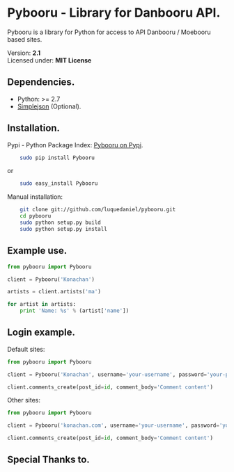 Pybooru - Library for Danbooru API.
========================================================================
Pybooru is a library for Python for access to API Danbooru / Moebooru based sites.

Version: **2.1**<br />
Licensed under: **MIT License**

Dependencies.
-------------
- Python: >= 2.7
- [Simplejson](https://pypi.python.org/pypi/simplejson/) (Optional).

Installation.
------------------------------------------------------------------------
Pypi - Python Package Index:
[Pybooru on Pypi](https://pypi.python.org/pypi/Pybooru/).
```bash
    sudo pip install Pybooru
```
or
```bash
    sudo easy_install Pybooru
```

Manual installation:
```bash
    git clone git://github.com/luquedaniel/pybooru.git
    cd pybooru
    sudo python setup.py build
    sudo python setup.py install
```

Example use.
------------------------------------------------------------------------
```python
from pybooru import Pybooru

client = Pybooru('Konachan')

artists = client.artists('ma')

for artist in artists:
    print 'Name: %s' % (artist['name'])
```

Login example.
------------------------------------------------------------------------
Default sites:
```python
from pybooru import Pybooru

client = Pybooru('Konachan', username='your-username', password='your-password')

client.comments_create(post_id=id, comment_body='Comment content')
```

Other sites:
```python
from pybooru import Pybooru

client = Pybooru('konachan.com', username='your-username', password='your-password', hashString='So-I-Heard-You-Like-Mupkids-?--%s--')

client.comments_create(post_id=id, comment_body='Comment content')
```

Special Thanks to.
------------------------------------------------------------------------
